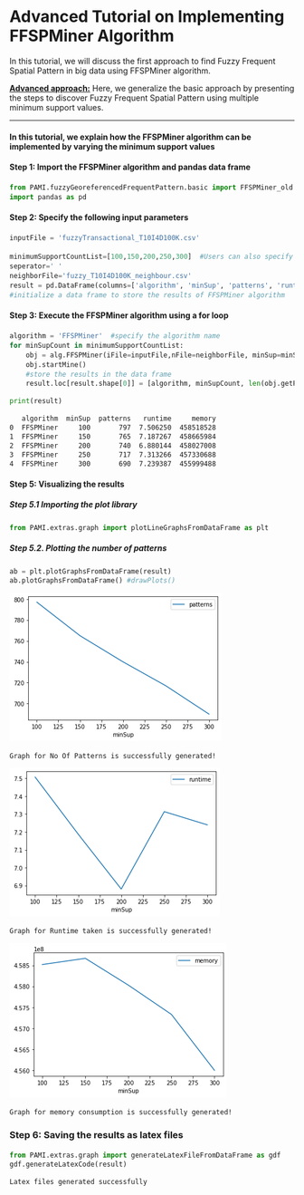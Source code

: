# Advanced Tutorial on Implementing FFSPMiner Algorithm

In this tutorial, we will discuss the first approach to find Fuzzy Frequent Spatial Pattern in big data using FFSPMiner algorithm.

[__Advanced approach:__](#advApproach) Here, we generalize the basic approach by presenting the steps to discover Fuzzy Frequent Spatial Pattern using multiple minimum support values.

***

#### In this tutorial, we explain how the FFSPMiner algorithm  can be implemented by varying the minimum support values

#### Step 1: Import the FFSPMiner algorithm and pandas data frame

```python
from PAMI.fuzzyGeoreferencedFrequentPattern.basic import FFSPMiner_old as alg
import pandas as pd
```

#### Step 2: Specify the following input parameters


```python
inputFile = 'fuzzyTransactional_T10I4D100K.csv'

minimumSupportCountList=[100,150,200,250,300]  #Users can also specify this constraint between 0 to 1.
seperator=' '
neighborFile='fuzzy_T10I4D100K_neighbour.csv'
result = pd.DataFrame(columns=['algorithm', 'minSup', 'patterns', 'runtime', 'memory']) 
#initialize a data frame to store the results of FFSPMiner algorithm
```

#### Step 3: Execute the FFSPMiner algorithm using a for loop


```python
algorithm = 'FFSPMiner'  #specify the algorithm name
for minSupCount in minimumSupportCountList:
    obj = alg.FFSPMiner(iFile=inputFile,nFile=neighborFile, minSup=minSupCount, sep=seperator)
    obj.startMine()
    #store the results in the data frame
    result.loc[result.shape[0]] = [algorithm, minSupCount, len(obj.getPatterns()), obj.getRuntime(), obj.getMemoryRSS()]

```


```python
print(result)
```

       algorithm  minSup  patterns   runtime     memory
    0  FFSPMiner     100       797  7.506250  458518528
    1  FFSPMiner     150       765  7.187267  458665984
    2  FFSPMiner     200       740  6.880144  458027008
    3  FFSPMiner     250       717  7.313266  457330688
    4  FFSPMiner     300       690  7.239387  455999488


#### Step 5: Visualizing the results

##### Step 5.1 Importing the plot library


```python
from PAMI.extras.graph import plotLineGraphsFromDataFrame as plt
```

##### Step 5.2. Plotting the number of patterns


```python
ab = plt.plotGraphsFromDataFrame(result)
ab.plotGraphsFromDataFrame() #drawPlots()
```


    
![png](output_15_0.png)
    


    Graph for No Of Patterns is successfully generated!



    
![png](output_15_2.png)
    


    Graph for Runtime taken is successfully generated!



    
![png](output_15_4.png)
    


    Graph for memory consumption is successfully generated!


### Step 6: Saving the results as latex files


```python
from PAMI.extras.graph import generateLatexFileFromDataFrame as gdf
gdf.generateLatexCode(result)
```

    Latex files generated successfully

